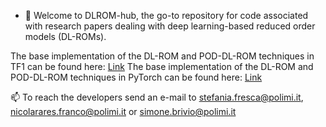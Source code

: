 - 👋 Welcome to DLROM-hub, the go-to repository for code associated with research papers dealing with deep learning-based reduced order models (DL-ROMs).

The base implementation of the DL-ROM and POD-DL-ROM techniques in TF1 can be found here: [Link](https://github.com/stefaniafresca)
The base implementation of the DL-ROM and POD-DL-ROM techniques in PyTorch can be found here: [Link](@stefaniafresca)

📫 To reach the developers send an e-mail to stefania.fresca@polimi.it, nicolarares.franco@polimi.it or simone.brivio@polimi.it

<!---
DLROM-hub/DLROM-hub is a ✨ special ✨ repository because its `README.md` (this file) appears on your GitHub profile.
You can click the Preview link to take a look at your changes.
--->
